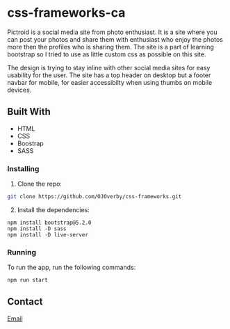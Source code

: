 # css-frameworks-ca
Pictroid is a social media site from photo enthusiast. It is a site where you can post your photos and share them with enthusiast who enjoy the photos more then the profiles who is sharing them. The site is a part of learning bootstrap so I tried to use as little custom css as possible on this site.

The design is trying to stay inline with other social media sites for easy usability for the user. The site has a top header on desktop but a footer navbar for mobile, for easier accessibilty when using thumbs on mobile devices. 


## Built With

- HTML
- CSS
- Boostrap
- SASS

### Installing


1. Clone the repo:

```bash
git clone https://github.com/OJOverby/css-frameworks.git
```

2. Install the dependencies:

```
npm install bootstrap@5.2.0
npm install -D sass
npm install -D live-server

```
### Running

To run the app, run the following commands:

```bash
npm run start
```

## Contact

[Email](mailto:mail@olejorgen.no)
